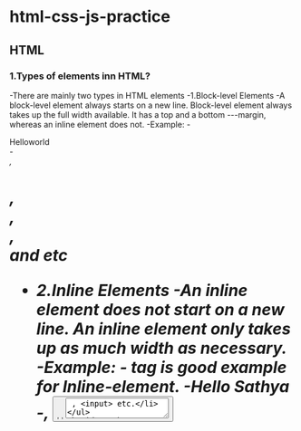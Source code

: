 # html-css-js-practice

## HTML

### 1.Types of elements inn HTML?
-There are mainly two types in HTML elements 
-1.Block-level Elements
-A block-level element always starts on a new line. Block-level element always takes up the full width available. It has a top and a bottom ---margin, whereas an inline element does not.
-Example: 
-<div>Helloworld</div>
-<address>, <h1>, <aside>, <main> , <nav> and etc

- 2.Inline Elements
-An inline element does not start on a new line. An inline element only takes up as much width as necessary. 
-Example:
-<span> tag is good example for Inline-element.
-<span>Hello Sathya</span>
-<a>, <button>, <label>, <textarea> , <input> etc.

### 2 What are semantic Elements- significance?
1. Semantic Elements in HTML
A semantic element clearly describes its meaning to both the browser and the developer.
Non-semantic elements tells nothing about the content. Like <div> <span>
But in HTML there are some semantic elements that can be used to define different parts of a web page:  
Example: <article>, <details>, <footer>, <header>, <main>, <nav> etc

### 3.Why <!Doctype html>? What happens if we didn’t Include it?
<!Doctype html> is the line of code written in the HTML program. It tells the web browser about the version of that html5. For Each html versions this code is different.
If document type is not included, browser will go to Quirks mode. Quirks mode depends upon the web browser version, If it  is older version then this will not support HTML5 tags. 

### 4. How a webpage loaded. Architecture of Flow?
* First You type maps.google.com or any webpage into the address bar of your browser.
* The browser checks the cache for a DNS record to find the corresponding IP address of maps.google.com.
First it checks the browser cache, if it is not found then checks in OS cache the on Router cache,  if  still it not found that IP address then it checks on ISP cache.
* If the requested URL is not in the cache, ISP’s DNS server initiates a DNS query to find the IP address of the server that hosts maps.google.com.
*  The browser initiates a TCP connection with the server.
* Browser will establish TCP connection to send data packets between computer and the server.
* The browser sends an HTTP request to the webserver.
* The server handles the request and sends back a response.
* Then the server sends out an HTTP response which contains the web page we requested.

### 5.Local Storage and Cookies:
Cookies:
A cookie is a small amount of data that are stored on a user’s system or web browser. The main aspect of a Cookie is to remember and store information about you, similar to a precedence file created by the software application. Cookies save that data which needs to be sent back to the server with next requests. The expiration of Cookie depending on the expiration duration and can be set from server-side and client-side too. 

Local Storage:
A hard drive or solid state drive directly attached to the device being referenced. Local Storage would be used to contrast the storage in that unit from the storage on servers in the local network or on the Internet (like cloud storage). This stores data without the expiry time limit, and gets erased via JavaScript, or you can also clear it by deleting the Browser Cache.

### Name the headers in an http request?
HTTP headers:
The HTTP headers are used to pass additional information between the clients and the server through the request and response header. All the headers are case-insensitive, headers fields are separated by colon, key-value pairs in clear-text string format. The end of the header section denoted by an empty field header. 

There are four types of HTTP headers:

General Header: This type of headers applied on Request and Response headers both but with out affecting the database body.
Request Header: This type of headers contains information about the fetched request by the client.
Response Header: This type of headers contains the location of the source that has been requested by the client.
Entity Header: This type of headers contains the information about the body of the resources like MIME type, Content-length.

### Geolocation API?
The Geolocation is one of the best HTML5 API which is used to identify the user's geographic location for the web application.
This new feature of HTML5 allows you to navigate the latitude and longitude coordinates of the current website's visitor. These coordinates can be captured by JavaScript and send to the server which can show your current location on the website
Syntax:
1. geo=navigator. geolocation;   

Geolocation Methods:
A. getCurrentPosition()
It identifies the device or the user's current location and returns a position object with data.
B. watchPosition()
Return a value whenever the device location changes.
C.clearWatch()
It cancels the previous watchPosition() call


### How to specify headers in an HTML page?
HTML headings are titles or subtitles that you want to display on a webpage.
There are 6 headings tags from <h1> to <h6>
<h1> defines the most important heading. <h6> defines the least important heading.
Example:
<h1>This is Heading 1</h1>
<h2>This is Heading 2</h2>
<h3>This is Heading 3</h3>
<h4>This is Heading  4</h4>
<h5>This is Heading 5</h5>
<h6>This is Heading 6</h6>

